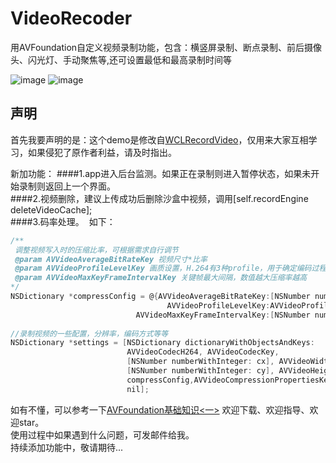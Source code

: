 # VideoRecoder

用AVFoundation自定义视频录制功能，包含：横竖屏录制、断点录制、前后摄像头、闪光灯、手动聚焦等,还可设置最低和最高录制时间等

![image](https://github.com/haolizi/VideoRecord/blob/master/pause.jpg)
![image](https://github.com/haolizi/VideoRecord/blob/master/star.jpg)

## 声明

首先我要声明的是：这个demo是修改自[WCLRecordVideo](https://github.com/631106979/WCLRecordVideo)，仅用来大家互相学习，如果侵犯了原作者利益，请及时指出。</br>

新加功能：
####1.app进入后台监测。如果正在录制则进入暂停状态，如果未开始录制则返回上一个界面。</br>
####2.视频删除，建议上传成功后删除沙盒中视频，调用[self.recordEngine deleteVideoCache];</br>
####3.码率处理。  如下： 
        
```objective-C
/**
 调整视频写入时的压缩比率，可根据需求自行调节 
 @param AVVideoAverageBitRateKey 视频尺寸*比率
 @param AVVideoProfileLevelKey 画质设置，H.264有3种profile，用于确定编码过程中帧间压缩使用的算法，这里使用Main
 @param AVVideoMaxKeyFrameIntervalKey 关键帧最大间隔，数值越大压缩率越高
*/
NSDictionary *compressConfig = @{AVVideoAverageBitRateKey:[NSNumber numberWithInteger:cx*cy*3.0],
                                   AVVideoProfileLevelKey:AVVideoProfileLevelH264MainAutoLevel,
                            AVVideoMaxKeyFrameIntervalKey:[NSNumber numberWithInteger:10]};
    
//录制视频的一些配置，分辨率，编码方式等等
NSDictionary *settings = [NSDictionary dictionaryWithObjectsAndKeys:
                          AVVideoCodecH264, AVVideoCodecKey,
                          [NSNumber numberWithInteger: cx], AVVideoWidthKey,
                          [NSNumber numberWithInteger: cy], AVVideoHeightKey,
                          compressConfig,AVVideoCompressionPropertiesKey,
                          nil];
```

如有不懂，可以参考一下[AVFoundation基础知识<一>](http://www.jianshu.com/p/485e946f80b4)
欢迎下载、欢迎指导、欢迎star。</br>
使用过程中如果遇到什么问题，可发邮件给我。</br>
持续添加功能中，敬请期待...</br>



